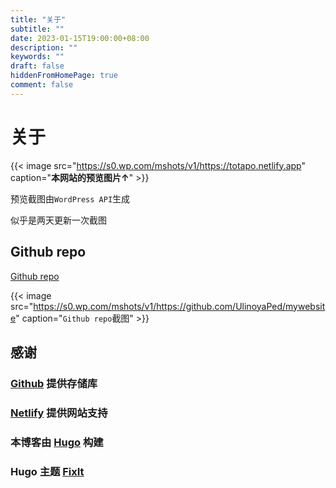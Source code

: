```yaml
---
title: "关于"
subtitle: ""
date: 2023-01-15T19:00:00+08:00
description: ""
keywords: ""
draft: false
hiddenFromHomePage: true
comment: false
---
```


# 关于

{{< image src="https://s0.wp.com/mshots/v1/https://totapo.netlify.app" caption="**本网站的预览图片$\uparrow$**" >}}

预览截图由`WordPress API`生成

似乎是两天更新一次截图

## Github repo

[Github repo](https://github.com/UlinoyaPed/mywebsite)

{{< image src="https://s0.wp.com/mshots/v1/https://github.com/UlinoyaPed/mywebsite" caption="`Github repo`截图" >}}

## 感谢

### [Github](https://github.com) 提供存储库

### [Netlify](https://netlify.com) 提供网站支持

### 本博客由 [Hugo](https://gohugo.io) 构建

### Hugo 主题 [FixIt](https://github.com/hugo-fixit/FixIt)
